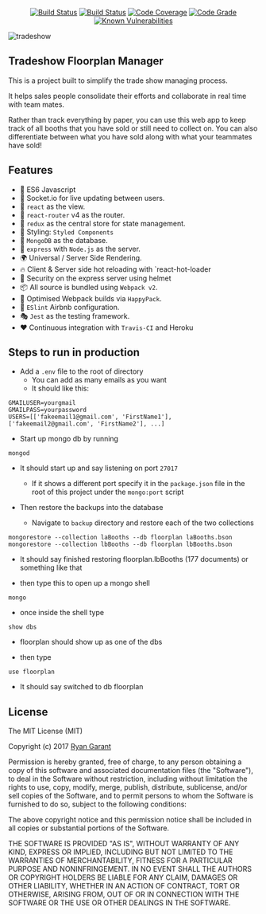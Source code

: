 <p align="center">
  <a href="https://travis-ci.org/protoEvangelion/interactiveTradeFloor"><img src="https://img.shields.io/travis/protoEvangelion/interactiveTradeFloor/master.svg?style=flat-square" alt="Build Status" /></a>
  <a href="https://codecov.io/gh/protoEvangelion/interactiveTradeFloor"><img src="https://img.shields.io/codecov/c/github/protoEvangelion/interactiveTradeFloor.svg?style=flat-square" alt="Build Status" /></a>
  <a href="https://aoatradeshow.herokuapp.com/"><img src="https://img.shields.io/website-up-down-green-red/http/shields.io.svg" alt="Code Coverage" /></a>
  <a href="https://www.codacy.com/app/protoEvangelion/interactiveTradeFloor?utm_source=github.com&amp;utm_medium=referral&amp;utm_content=protoEvangelion/interactiveTradeFloor&amp;utm_campaign=Badge_Grade"><img src="https://api.codacy.com/project/badge/Grade/488a2a3f487a4d568d005ec5ef831bfa" alt="Code Grade" /></a>
  <a href="https://snyk.io/test/github/protoevangelion/interactivetradefloor"><img src="https://snyk.io/test/github/protoevangelion/interactivetradefloor/badge.svg" alt="Known Vulnerabilities" data-canonical-src="https://snyk.io/test/github/protoevangelion/interactivetradefloor" style="max-width:100%;"></a>
</p>

![tradeshow](https://cloud.githubusercontent.com/assets/20076677/25107976/6cb4abd6-2387-11e7-8faa-69a684bc3054.gif)

## Tradeshow Floorplan Manager

This is a project built to simplify the trade show managing process.

It helps sales people consolidate their efforts and collaborate in real time with team mates.

Rather than track everything by paper, you can use this web app to keep track of all booths that you have sold or still need to collect on.  You can also differentiate between what you have sold along with what your teammates have sold!


## Features

  - 🚀 ES6 Javascript
  - 🔩 Socket.io for live updating between users.
  - 👀 `react` as the view.
  - 🔀 `react-router` v4 as the router.
  - 🏪 `redux` as the central store for state management.
  - 💅  Styling: `Styled Components`
  - 📀 `MongoDB` as the database.
  - 🚄 `express` with `Node.js` as the server.
  - 🌍 Universal / Server Side Rendering.
  - 🔥 Client & Server side hot reloading with `react-hot-loader
  - 👮 Security on the express server using helmet
  - 📦 All source is bundled using `Webpack v2`.
  - 🤖 Optimised Webpack builds via `HappyPack`.
  - 👼 `ESlint` Airbnb configuration.
  - 🎭 `Jest` as the testing framework.
  - ❤️ Continuous integration with `Travis-CI` and Heroku


## Steps to run in production

* Add a `.env` file to the root of directory
  * You can add as many emails as you want
  * It should like this:

```
GMAILUSER=yourgmail
GMAILPASS=yourpassword
USERS=[['fakeemail1@gmail.com', 'FirstName1'], ['fakeemail2@gmail.com', 'FirstName2'], ...]
```

* Start up mongo db by running

```shell
mongod
```

* It should start up and say listening on port `27017`
  * If it shows a different port specify it in the `package.json` file in the root of this project under the `mongo:port` script


* Then restore the backups into the database
  * Navigate to `backup` directory and restore each of the two collections

```shell
mongorestore --collection laBooths --db floorplan laBooths.bson
mongorestore --collection lbBooths --db floorplan lbBooths.bson
```

* It should say finished restoring floorplan.lbBooths (177 documents) or something like that

* then type this to open up a mongo shell

```shell
mongo
```

* once inside the shell type

```shell
show dbs
```

* floorplan should show up as one of the dbs

* then type

```shell
use floorplan
```

* It should say switched to db floorplan


## License

The MIT License (MIT)

Copyright (c) 2017 [Ryan Garant](https://github.com/protoEvangelion)

Permission is hereby granted, free of charge, to any person obtaining a copy
of this software and associated documentation files (the "Software"), to deal
in the Software without restriction, including without limitation the rights
to use, copy, modify, merge, publish, distribute, sublicense, and/or sell
copies of the Software, and to permit persons to whom the Software is
furnished to do so, subject to the following conditions:

The above copyright notice and this permission notice shall be included in
all copies or substantial portions of the Software.

THE SOFTWARE IS PROVIDED "AS IS", WITHOUT WARRANTY OF ANY KIND, EXPRESS OR
IMPLIED, INCLUDING BUT NOT LIMITED TO THE WARRANTIES OF MERCHANTABILITY,
FITNESS FOR A PARTICULAR PURPOSE AND NONINFRINGEMENT. IN NO EVENT SHALL THE
AUTHORS OR COPYRIGHT HOLDERS BE LIABLE FOR ANY CLAIM, DAMAGES OR OTHER
LIABILITY, WHETHER IN AN ACTION OF CONTRACT, TORT OR OTHERWISE, ARISING FROM,
OUT OF OR IN CONNECTION WITH THE SOFTWARE OR THE USE OR OTHER DEALINGS IN
THE SOFTWARE.
